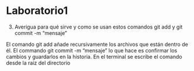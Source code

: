 # Laboratorio1

3. Averigua para qué sirve y como se usan estos comandos git add y git commit -m “mensaje”

El comando git add añade recursivamente los archivos que están dentro de él.
El commando git commit -m “mensaje” lo que hace es confirmar los cambios y guardarlos en la historia.
En el terminal se escribe el comando desde la raiz del directorio